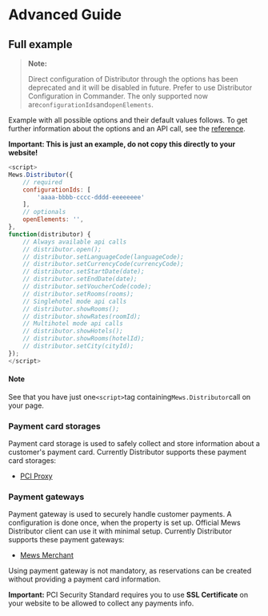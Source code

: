 # Advanced Guide

## Full example

> **Note:**
>
> Direct configuration of Distributor through the options has been deprecated and it will be disabled in future. Prefer to use Distributor Configuration in Commander. The only supported now are`configurationIds`and`openElements`.

Example with all possible options and their default values follows. To get further information about the options and an API call, see the [reference](reference.md).

**Important: This is just an example, do not copy this directly to your website!**

```javascript
<script>
Mews.Distributor({
    // required
    configurationIds: [
        'aaaa-bbbb-cccc-dddd-eeeeeeee'
    ],
    // optionals
    openElements: '',
},
function(distributor) {
    // Always available api calls
    // distributor.open();
    // distributor.setLanguageCode(languageCode);
    // distributor.setCurrencyCode(currencyCode);
    // distributor.setStartDate(date);
    // distributor.setEndDate(date);
    // distributor.setVoucherCode(code);
    // distributor.setRooms(rooms);
    // Singlehotel mode api calls
    // distributor.showRooms();
    // distributor.showRates(roomId);
    // Multihotel mode api calls
    // distributor.showHotels();
    // distributor.showRooms(hotelId);
    // distributor.setCity(cityId);
});
</script>
```

#### Note  <a id="note-1"></a>

See that you have just one`<script>`tag containing`Mews.Distributor`call on your page.

### Payment card storages

Payment card storage is used to safely collect and store information about a customer's payment card. Currently Distributor supports these payment card storages:

* [PCI Proxy](https://www.pci-proxy.com)

### Payment gateways

Payment gateway is used to securely handle customer payments. A configuration is done once, when the property is set up. Official Mews Distributor client can use it with minimal setup. Currently Distributor supports these payment gateways:

* [Mews Merchant](https://www.mews.com/products/merchant) 

Using payment gateway is not mandatory, as reservations can be created without providing a payment card information.

**Important:** PCI Security Standard requires you to use **SSL Certificate** on your website to be allowed to collect any payments info.

